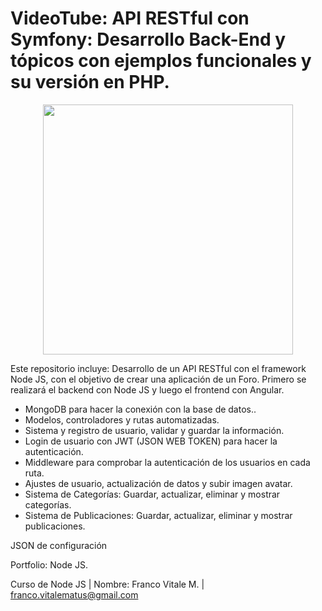 # VideoTube: API RESTful con Symfony: Desarrollo Back-End y tópicos con ejemplos funcionales y su versión en PHP.

<p align="center"><img src="https://user-images.githubusercontent.com/66401629/88009122-bd42a280-cadf-11ea-97d5-4ecbfdbbb270.png" width="400"></p>


<p align="center">

</p>

Este repositorio incluye: Desarrollo de un API RESTful con el framework Node JS, con el objetivo de crear una aplicación de un Foro. Primero se realizará el backend con Node JS y luego el frontend con Angular.

- MongoDB para hacer la conexión con la base de datos..
- Modelos, controladores y rutas automatizadas.
- Sistema y registro de usuario, validar y guardar la información.
- Login de usuario con JWT (JSON WEB TOKEN) para hacer la autenticación.
- Middleware para comprobar la autenticación de los usuarios en cada ruta.
- Ajustes de usuario, actualización de datos y subir imagen avatar.
- Sistema de Categorías: Guardar, actualizar, eliminar y mostrar categorías.
- Sistema de Publicaciones: Guardar, actualizar, eliminar y mostrar publicaciones.

JSON de configuración

Portfolio: Node JS.

Curso de Node JS | Nombre: Franco Vitale M. | franco.vitalematus@gmail.com
